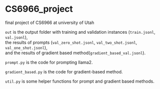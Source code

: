 # CS6966_project
 final project of CS6966 at university of Utah

`out` is the output folder with training and validation instances (`train.jsonl`, `val.jsonl`),  
the results of prompts (`val_zero_shot.jsonl`, `val_two_shot.jsonl`, `val_one_shot.jsonl`),  
and the results of gradient based method(`gradient_based_val.jsonl`).  

`prompt.py` is the code for prompting llama2.  

`gradient_based.py` is the code for gradient-based method.  

`util.py` is some helper functions for prompt and gradient based methods.  
